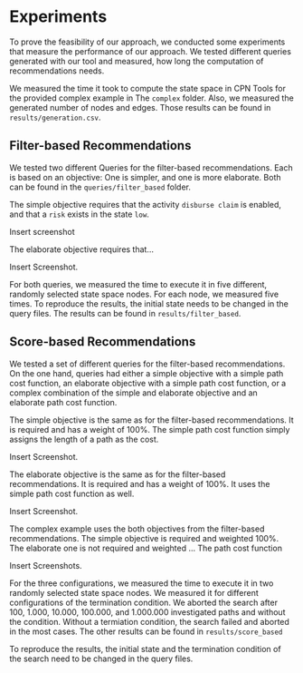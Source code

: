 # Experiments

To prove the feasibility of our approach, we conducted some experiments that measure the performance of our approach. We tested different queries generated with our tool and measured, how long the computation of recommendations needs.

We measured the time it took to compute the state space in CPN Tools for the provided complex example in The `complex` folder. Also, we measured the generated number of nodes and edges. Those results can be found in `results/generation.csv`.

## Filter-based Recommendations

We tested two different Queries for the filter-based recommendations. Each is based on an objective: One is simpler, and one is more elaborate. Both can be found in the `queries/filter_based` folder.

The simple objective requires that the activity `disburse claim` is enabled, and that a `risk` exists in the state `low`.

Insert screenshot

The elaborate objective requires that...

Insert Screenshot.

For both queries, we measured the time to execute it in five different, randomly selected state space nodes. For each node, we measured five times. To reproduce the results, the initial state needs to be changed in the query files.
The results can be found in `results/filter_based`.

## Score-based Recommendations

We tested a set of different queries for the filter-based recommendations. On the one hand, queries had either a simple objective with a simple path cost function, an elaborate objective with a simple path cost function, or a complex combination of the simple and elaborate objective and an elaborate path cost function.

The simple objective is the same as for the filter-based recommendations. It is required and has a weight of 100%. The simple path cost function simply assigns the length of a path as the cost.

Insert Screenshot.

The elaborate objective is the same as for the filter-based recommendations. It is required and has a weight of 100%. It uses the simple path cost function as well.

Insert Screenshot.

The complex example uses the both objectives from the filter-based recommendations. The simple objective is required and weighted 100%. The elaborate one is not required and weighted ... The path cost function

Insert Screenshots.

For the three configurations, we measured the time to execute it in two randomly selected state space nodes. We measured it for different configurations of the termination condition. We aborted the search after 100, 1.000, 10.000, 100.000, and 1.000.000 investigated paths and without the condition. Without a termiation condition, the search failed and aborted in the most cases. The other results can be found in `results/score_based`

To reproduce the results, the initial state and the termination condition of the search need to be changed in the query files.
